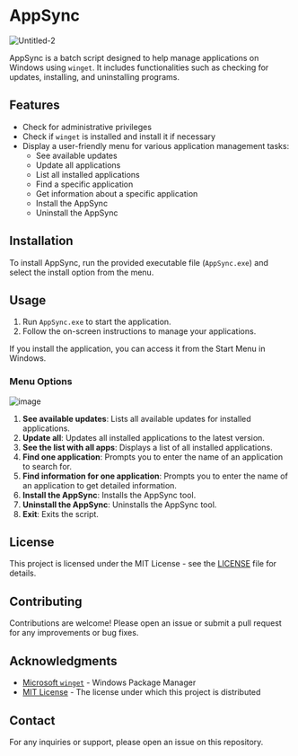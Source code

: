 # AppSync
![Untitled-2](https://github.com/user-attachments/assets/866662a8-8f10-4c10-8c24-36fdfcdd4d61)


AppSync is a batch script designed to help manage applications on Windows using `winget`. It includes functionalities such as checking for updates, installing, and uninstalling programs.

## Features

- Check for administrative privileges
- Check if `winget` is installed and install it if necessary
- Display a user-friendly menu for various application management tasks:
  - See available updates
  - Update all applications
  - List all installed applications
  - Find a specific application
  - Get information about a specific application
  - Install the AppSync
  - Uninstall the AppSync

## Installation

To install AppSync, run the provided executable file (`AppSync.exe`) and select the install option from the menu.

## Usage

1. Run `AppSync.exe` to start the application.
2. Follow the on-screen instructions to manage your applications.

If you install the application, you can access it from the Start Menu in Windows.

### Menu Options
![image](https://github.com/user-attachments/assets/33934beb-626e-4245-828a-556d651dc1b2)


1. **See available updates**: Lists all available updates for installed applications.
2. **Update all**: Updates all installed applications to the latest version.
3. **See the list with all apps**: Displays a list of all installed applications.
4. **Find one application**: Prompts you to enter the name of an application to search for.
5. **Find information for one application**: Prompts you to enter the name of an application to get detailed information.
6. **Install the AppSync**: Installs the AppSync tool.
7. **Uninstall the AppSync**: Uninstalls the AppSync tool.
8. **Exit**: Exits the script.

## License

This project is licensed under the MIT License - see the [LICENSE](LICENSE) file for details.

## Contributing

Contributions are welcome! Please open an issue or submit a pull request for any improvements or bug fixes.

## Acknowledgments

- [Microsoft `winget`](https://github.com/microsoft/winget-cli) - Windows Package Manager
- [MIT License](https://opensource.org/licenses/MIT) - The license under which this project is distributed

## Contact

For any inquiries or support, please open an issue on this repository.
